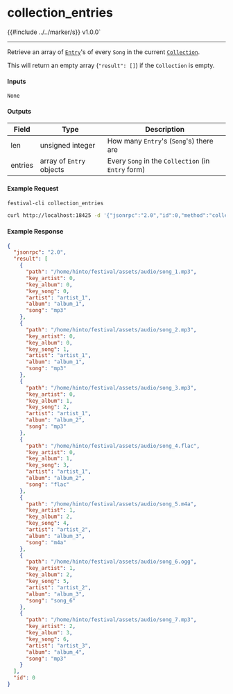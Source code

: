 # collection_entries

{{#include ../../marker/s}} v1.0.0`

---

Retrieve an array of [`Entry`](../../common-objects/entry.md)'s of every `Song` in the current [`Collection`](../../common-objects/collection.md).

This will return an empty array (`"result": []`) if the `Collection` is empty.

#### Inputs
`None`

#### Outputs
| Field   | Type                     | Description |
|---------|--------------------------|-------------|
| len     | unsigned integer         | How many `Entry`'s (`Song`'s) there are
| entries | array of `Entry` objects | Every `Song` in the `Collection` (in `Entry` form)

#### Example Request
```bash
festival-cli collection_entries
```
```bash
curl http://localhost:18425 -d '{"jsonrpc":"2.0","id":0,"method":"collection_entries"}'
```

#### Example Response
```json
{
  "jsonrpc": "2.0",
  "result": [
    {
      "path": "/home/hinto/festival/assets/audio/song_1.mp3",
      "key_artist": 0,
      "key_album": 0,
      "key_song": 0,
      "artist": "artist_1",
      "album": "album_1",
      "song": "mp3"
    },
    {
      "path": "/home/hinto/festival/assets/audio/song_2.mp3",
      "key_artist": 0,
      "key_album": 0,
      "key_song": 1,
      "artist": "artist_1",
      "album": "album_1",
      "song": "mp3"
    },
    {
      "path": "/home/hinto/festival/assets/audio/song_3.mp3",
      "key_artist": 0,
      "key_album": 1,
      "key_song": 2,
      "artist": "artist_1",
      "album": "album_2",
      "song": "mp3"
    },
    {
      "path": "/home/hinto/festival/assets/audio/song_4.flac",
      "key_artist": 0,
      "key_album": 1,
      "key_song": 3,
      "artist": "artist_1",
      "album": "album_2",
      "song": "flac"
    },
    {
      "path": "/home/hinto/festival/assets/audio/song_5.m4a",
      "key_artist": 1,
      "key_album": 2,
      "key_song": 4,
      "artist": "artist_2",
      "album": "album_3",
      "song": "m4a"
    },
    {
      "path": "/home/hinto/festival/assets/audio/song_6.ogg",
      "key_artist": 1,
      "key_album": 2,
      "key_song": 5,
      "artist": "artist_2",
      "album": "album_3",
      "song": "song_6"
    },
    {
      "path": "/home/hinto/festival/assets/audio/song_7.mp3",
      "key_artist": 2,
      "key_album": 3,
      "key_song": 6,
      "artist": "artist_3",
      "album": "album_4",
      "song": "mp3"
    }
  ],
  "id": 0
}
```
